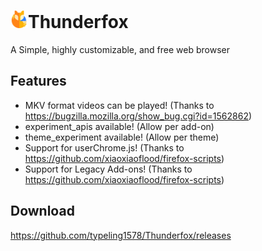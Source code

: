# <img src="https://github.com/typeling1578/Thunderfox/raw/102.0b9_base/browser/branding/release/content/about-logo.svg" style="width: 1em">Thunderfox
A Simple, highly customizable, and free web browser

## Features
* MKV format videos can be played! (Thanks to https://bugzilla.mozilla.org/show_bug.cgi?id=1562862)
* experiment_apis available! (Allow per add-on)
* theme_experiment available! (Allow per theme)
* Support for userChrome.js! (Thanks to https://github.com/xiaoxiaoflood/firefox-scripts)
* Support for Legacy Add-ons! (Thanks to https://github.com/xiaoxiaoflood/firefox-scripts)

## Download
https://github.com/typeling1578/Thunderfox/releases
